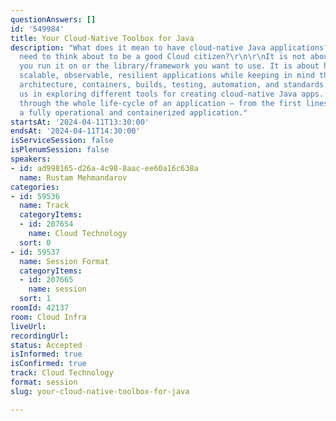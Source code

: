 ```yaml
---
questionAnswers: []
id: '549984'
title: Your Cloud-Native Toolbox for Java
description: "What does it mean to have cloud-native Java applications? What do you
  need to think about to be a good Cloud citizen?\r\n\r\nIt is not about the platform
  you run it on or the library/framework you want to use. It is about how you build
  scalable, observable, resilient applications while keeping in mind the application
  architecture, containers, builds, testing, automation, and standards.\r\n\r\nJoin
  us in exploring different tools for creating cloud-native Java apps. We will go
  through the whole life-cycle of an application – from the first lines of code to
  a fully operational and containerized application."
startsAt: '2024-04-11T13:30:00'
endsAt: '2024-04-11T14:30:00'
isServiceSession: false
isPlenumSession: false
speakers:
- id: ad998165-d26a-4c98-8aac-ee60a16c638a
  name: Rustam Mehmandarov
categories:
- id: 59536
  name: Track
  categoryItems:
  - id: 207654
    name: Cloud Technology
  sort: 0
- id: 59537
  name: Session Format
  categoryItems:
  - id: 207665
    name: session
  sort: 1
roomId: 42137
room: Cloud Infra
liveUrl: 
recordingUrl: 
status: Accepted
isInformed: true
isConfirmed: true
track: Cloud Technology
format: session
slug: your-cloud-native-toolbox-for-java

---
```

